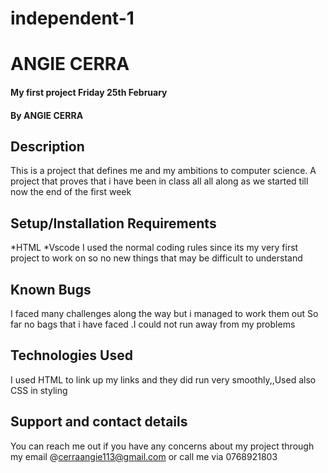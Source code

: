 # independent-1
# ANGIE CERRA
#### My first project Friday 25th February
#### By **ANGIE CERRA**
## Description
This is a project that defines me and my ambitions to computer science. A project that proves that i have been in class all all along as we started till now the end of the first week 
## Setup/Installation Requirements
*HTML
*Vscode
I used the normal coding rules since its my very first project to work on so no new things that may be difficult to understand
## Known Bugs
I faced many challenges along the way but i managed to work them out
So far no bags that i have faced  .I could not run away from my problems 
## Technologies Used
I used HTML to link up my links and they did run very smoothly,,Used also CSS in styling
## Support and contact details
You can reach me out if you have any concerns about my project through my email @cerraangie113@gmail.com or call me via 0768921803
